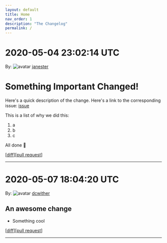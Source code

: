 ```yaml
---
layout: default
title: Home
nav_order: 1
description: "The Changelog"
permalink: /
---
```


# 2020-05-04 23:02:14 UTC

By: ![avatar](https://avatars1.githubusercontent.com/u/3330181?v=4&s=50) [janester](https://github.com/janester)

# Something Important Changed!

Here's a quick description of the change. Here's a link to the corresponding issue: [issue]()

This is a list of why we did this:

1. a
1. b
1. c

All done 🎉

[[diff](https://github.com/githubsatelliteworkshops/webhooks-with-rest/pull/9.diff)][[pull request](https://github.com/githubsatelliteworkshops/webhooks-with-rest/pull/9)]
* * *

# 2020-05-07 18:04:20 UTC

By: ![avatar](https://avatars1.githubusercontent.com/u/1641405?v=4&s=50) [dcwither](https://github.com/dcwither)

## An awesome change
- Something cool

[[diff](https://github.com/dcwither/webhooks-with-rest/pull/1.diff)][[pull request](https://github.com/dcwither/webhooks-with-rest/pull/1)]
* * *
